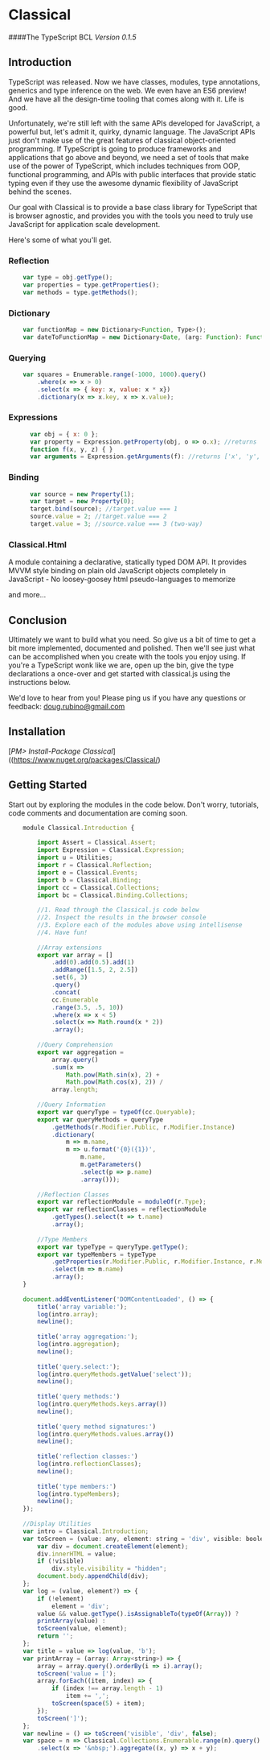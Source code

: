 # Classical
####The TypeScript BCL 
*Version 0.1.5*

## Introduction
TypeScript was released. Now we have classes, modules, type annotations, generics and type inference on the web. We even have an ES6 preview! And we have all the design-time tooling that comes along with it. Life is good.


Unfortunately, we're still left with the same APIs developed for JavaScript, a powerful but, let's admit it, quirky, dynamic language. 
The JavaScript APIs just don't make use of the great features of classical object-oriented programming. If TypeScript is going to produce 
frameworks and applications that go above and beyond, we need a set of tools that make use of the power of TypeScript, which includes 
techniques from OOP, functional programming, and APIs with public interfaces that provide static typing even if they use the awesome 
dynamic flexibility of JavaScript behind the scenes. 


Our goal with Classical is to provide a base class library for TypeScript that is browser agnostic, and provides
you with the tools you need to truly use JavaScript for application scale development. 


Here's some of what you'll get.

### Reflection
```javascript
	var type = obj.getType();
	var properties = type.getProperties();
    var methods = type.getMethods();
```

### Dictionary
```javascript
	var functionMap = new Dictionary<Function, Type>();
	var dateToFunctionMap = new Dictionary<Date, (arg: Function): Function>();
```
     
### Querying
```javascript
    var squares = Enumerable.range(-1000, 1000).query()
		.where(x => x > 0)
        .select(x => { key: x, value: x * x})
        .dictionary(x => x.key, x => x.value);
```
  
### Expressions
```javascript
	  var obj = { x: 0 };
	  var property = Expression.getProperty(obj, o => o.x); //returns 'x'
	  function f(x, y, z) { }
	  var arguments = Expression.getArguments(f): //returns ['x', 'y', 'z']
```
	  
### Binding
```javascript
	  var source = new Property(1);
	  var target = new Property(0);
	  target.bind(source); //target.value === 1
	  source.value = 2; //target.value === 2
	  target.value = 3; //source.value === 3 (two-way)
```

### Classical.Html
A module containing a declarative, statically typed DOM API.
It provides MVVM style binding on plain old JavaScript objects completely in JavaScript -
No loosey-goosey html pseudo-languages to memorize


and more...


## Conclusion

Ultimately we want to build what you need. 
So give us a bit of time to get a bit more implemented, documented and polished.
Then we'll see just what can be accomplished when you create with the tools you enjoy using.
If you're a TypeScript wonk like we are, open up the bin, give the type declarations a once-over and get started with classical.js using the instructions below.

We'd love to hear from you! Please ping us if you have any questions or feedback:
doug.rubino@gmail.com
 
## Installation
[_PM> Install-Package Classical_]((https://www.nuget.org/packages/Classical/)


## Getting Started

Start out by exploring the modules in the code below. Don't worry, tutorials, code comments and documentation are coming soon.

```javascript
	module Classical.Introduction {
	
	    import Assert = Classical.Assert;
	    import Expression = Classical.Expression;
	    import u = Utilities;
	    import r = Classical.Reflection;
	    import e = Classical.Events;
	    import b = Classical.Binding;
	    import cc = Classical.Collections;
	    import bc = Classical.Binding.Collections;
	
	    //1. Read through the Classical.js code below
	    //2. Inspect the results in the browser console
	    //3. Explore each of the modules above using intellisense
	    //4. Have fun!
	
	    //Array extensions
	    export var array = []
	        .add(0).add(0.5).add(1)
	        .addRange([1.5, 2, 2.5])
	        .set(6, 3)
	        .query()
	        .concat(
	        cc.Enumerable
	        .range(3.5, .5, 10))
	        .where(x => x < 5)
	        .select(x => Math.round(x * 2))
	        .array();
	
	    //Query Comprehension
	    export var aggregation =
	        array.query()
	        .sum(x =>
	            Math.pow(Math.sin(x), 2) +
	            Math.pow(Math.cos(x), 2)) /
	        array.length;
	
	    //Query Information
	    export var queryType = typeOf(cc.Queryable);
	    export var queryMethods = queryType
	        .getMethods(r.Modifier.Public, r.Modifier.Instance)
	        .dictionary(
	            m => m.name,
	            m => u.format('{0}({1})',
	                m.name,
	                m.getParameters()
	                .select(p => p.name)
	                .array()));
	
	    //Reflection Classes
	    export var reflectionModule = moduleOf(r.Type);
	    export var reflectionClasses = reflectionModule
	        .getTypes().select(t => t.name)
	        .array();
	
	    //Type Members
	    export var typeType = queryType.getType();
	    export var typeMembers = typeType
	        .getProperties(r.Modifier.Public, r.Modifier.Instance, r.Modifier.Static)
	        .select(m => m.name)
	        .array();
	}
	
	document.addEventListener('DOMContentLoaded', () => {
	    title('array variable:');
	    log(intro.array);
	    newline();
	
	    title('array aggregation:');
	    log(intro.aggregation);
	    newline();
	
	    title('query.select:');
	    log(intro.queryMethods.getValue('select'));
	    newline();
	
	    title('query methods:')
	    log(intro.queryMethods.keys.array())
	    newline();
	
	    title('query method signatures:')
	    log(intro.queryMethods.values.array())
	    newline();
	
	    title('reflection classes:')
	    log(intro.reflectionClasses);
	    newline();
	
	    title('type members:')
	    log(intro.typeMembers);
	    newline();
	});
	
	//Display Utilities
	var intro = Classical.Introduction;
	var toScreen = (value: any, element: string = 'div', visible: boolean = true) => {
	    var div = document.createElement(element);
	    div.innerHTML = value;
	    if (!visible)
	        div.style.visibility = "hidden";
	    document.body.appendChild(div);
	};
	var log = (value, element?) => {
	    if (!element)
	        element = 'div';
	    value && value.getType().isAssignableTo(typeOf(Array)) ?
	    printArray(value) :
	    toScreen(value, element);
	    return '';
	};
	var title = value => log(value, 'b');
	var printArray = (array: Array<string>) => {
	    array = array.query().orderBy(i => i).array();
	    toScreen('value = [');
	    array.forEach((item, index) => {
	        if (index !== array.length - 1)
	            item += ',';
	        toScreen(space(5) + item);
	    });
	    toScreen(']');
	};
	var newline = () => toScreen('visible', 'div', false);
	var space = n => Classical.Collections.Enumerable.range(n).query()
	    .select(x => '&nbsp;').aggregate((x, y) => x + y);
```

